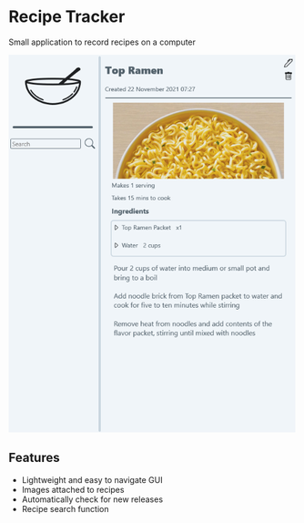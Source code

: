 # Recipe Tracker
Small application to record recipes on a computer

![screenshot](assets/screenshot.png)

## Features
 - Lightweight and easy to navigate GUI
 - Images attached to recipes
 - Automatically check for new releases
 - Recipe search function
